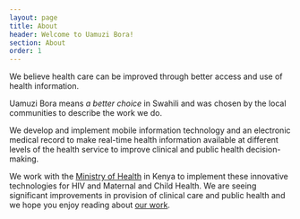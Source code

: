 ```yaml
---
layout: page
title: About
header: Welcome to Uamuzi Bora!
section: About
order: 1
---
```


<p class="lead">We believe health care can be improved through better access and use of health information.</p>

Uamuzi Bora means _a better choice_ in Swahili and was chosen by the local communities to describe the work we do.

We develop and implement mobile information technology and an electronic medical record to make real-time health information available at different levels of the health service to improve clinical and public health decision-making. 

We work with the [Ministry of Health](http://www.health.go.ke) in Kenya to implement these innovative technologies for HIV and Maternal and Child Health. We are seeing significant improvements in provision of clinical care and public health and we hope you enjoy reading about [our work](/projects).
